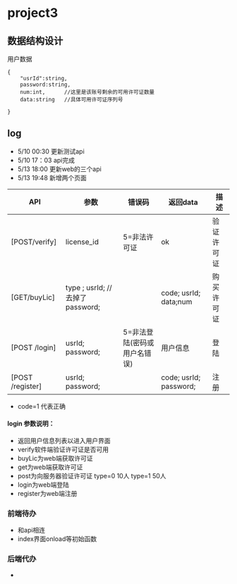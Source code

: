 # project3

## 数据结构设计
用户数据
```
{
	"usrId":string,
	password:string,
	num:int,      //这里是该账号剩余的可用许可证数量
	data:string   //具体可用许可证序列号
	
}
```
## log

+ 5/10 00:30 更新测试api
+ 5/10 17：03 api完成
+ 5/13 18:00 更新web的三个api
+ 5/13 19:48 新增两个页面


| API                           | 参数                                          | 错误码                            | 返回data                         | 描述     |
| ----------------------------- | --------------------------------------------- | --------------------------------- | -------------------------------- | -------- |
| [POST/verify]                 | license_id                                    | 5=非法许可证                       | ok                               | 验证许可证  |
| [GET/buyLic]                  |  type ; usrId; //去掉了password;              |                                   |  code; usrId; data;num              | 购买许可证  |
| [POST /login]                 | usrId; password;                              |5=非法登陆(密码或用户名错误)         | 用户信息                         |登陆|
| [POST /register]              |  usrId; password;                             |                                   |  code; usrId; password;              |注册  |

+ code=1 代表正确

#### login 参数说明：
+ 返回用户信息列表以进入用户界面
+ verify软件端验证许可证是否可用
+ buyLic为web端获取许可证
+ get为web端获取许可证
+ post为向服务器验证许可证
type=0  10人
type=1  50人
+ login为web端登陆
+ register为web端注册



### 前端待办
+ 和api相连
+ index界面onload等初始函数

### 后端代办
+ 

